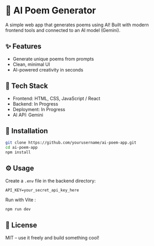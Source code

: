 # 📝 AI Poem Generator

A simple web app that generates poems using AI!
Built with modern frontend tools and connected to an AI model (Gemini).

## ✨ Features

* Generate unique poems from prompts
* Clean, minimal UI
* AI-powered creativity in seconds

## 🚀 Tech Stack

* Frontend: HTML, CSS, JavaScript / React
* Backend: In Progress
* Deployment: In Progress
* AI API: Gemini

## 📆 Installation

```bash
git clone https://github.com/yourusername/ai-poem-app.git
cd ai-poem-app
npm install
```

## ⚙️ Usage

Create a `.env` file in the backend directory:

```env
API_KEY=your_secret_api_key_here
```

Run with Vite : 
```bash
npm run dev
```

## 📄 License

MIT – use it freely and build something cool!
